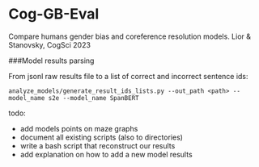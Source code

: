 # Cog-GB-Eval
Compare humans gender bias and coreference resolution models. Lior &amp; Stanovsky, CogSci 2023

###Model results parsing

From jsonl raw results file to a list of correct and incorrect sentence ids:

`analyze_models/generate_result_ids_lists.py --out_path <path> --model_name s2e --model_name SpanBERT`

todo:
- add models points on maze graphs
- document all existing scripts (also to directories)
- write a bash script that reconstruct our results
- add explanation on how to add a new model results